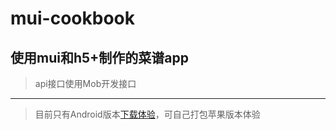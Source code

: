 # mui-cookbook
## 使用mui和h5+制作的菜谱app
> api接口使用Mob开发接口
---
> 目前只有Android版本[下载体验](https://www.pgyer.com/CQua)，可自己打包苹果版本体验
